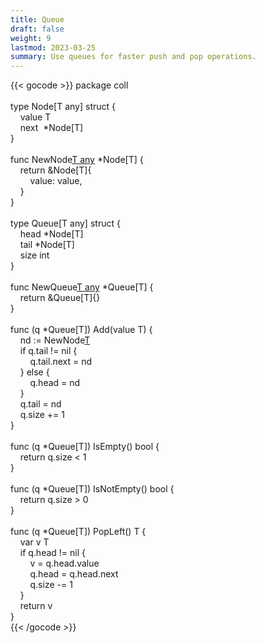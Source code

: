 ```yaml
---
title: Queue
draft: false
weight: 9
lastmod: 2023-03-25
summary: Use queues for faster push and pop operations.
---
```


{{< gocode >}}
<span class="golang-top-level-keyword">package</span>&nbsp;coll<br>
<br>
<span class="golang-control-keyword">type</span>&nbsp;Node[T&nbsp;any]&nbsp;<span class="golang-control-keyword">struct</span>&nbsp;{<br>
&nbsp;&nbsp;&nbsp;&nbsp;value&nbsp;T<br>
&nbsp;&nbsp;&nbsp;&nbsp;next&nbsp;&nbsp;*Node[T]<br>
}<br>
<br>
<span class="golang-top-level-keyword">func</span>&nbsp;NewNode[T&nbsp;any](value&nbsp;T)&nbsp;*Node[T]&nbsp;{<br>
&nbsp;&nbsp;&nbsp;&nbsp;<span class="golang-control-keyword">return</span>&nbsp;&Node[T]{<br>
&nbsp;&nbsp;&nbsp;&nbsp;&nbsp;&nbsp;&nbsp;&nbsp;value:&nbsp;value,<br>
&nbsp;&nbsp;&nbsp;&nbsp;}<br>
}<br>
<br>
<span class="golang-control-keyword">type</span>&nbsp;Queue[T&nbsp;any]&nbsp;<span class="golang-control-keyword">struct</span>&nbsp;{<br>
&nbsp;&nbsp;&nbsp;&nbsp;head&nbsp;*Node[T]<br>
&nbsp;&nbsp;&nbsp;&nbsp;tail&nbsp;*Node[T]<br>
&nbsp;&nbsp;&nbsp;&nbsp;size&nbsp;<span class="golang-variable-type">int</span><br>
}<br>
<br>
<span class="golang-top-level-keyword">func</span>&nbsp;NewQueue[T&nbsp;any]()&nbsp;*Queue[T]&nbsp;{<br>
&nbsp;&nbsp;&nbsp;&nbsp;<span class="golang-control-keyword">return</span>&nbsp;&Queue[T]{}<br>
}<br>
<br>
<span class="golang-top-level-keyword">func</span>&nbsp;(q&nbsp;*Queue[T])&nbsp;Add(value&nbsp;T)&nbsp;{<br>
&nbsp;&nbsp;&nbsp;&nbsp;<span class="golang-variable">nd</span>&nbsp;:=&nbsp;NewNode[T](value)<br>
&nbsp;&nbsp;&nbsp;&nbsp;<span class="golang-control-keyword">if</span>&nbsp;q.tail&nbsp;!=&nbsp;nil&nbsp;{<br>
&nbsp;&nbsp;&nbsp;&nbsp;&nbsp;&nbsp;&nbsp;&nbsp;q.tail.<span class="golang-variable">next</span>&nbsp;=&nbsp;nd<br>
&nbsp;&nbsp;&nbsp;&nbsp;}&nbsp;<span class="golang-control-keyword">else</span>&nbsp;{<br>
&nbsp;&nbsp;&nbsp;&nbsp;&nbsp;&nbsp;&nbsp;&nbsp;q.<span class="golang-variable">head</span>&nbsp;=&nbsp;nd<br>
&nbsp;&nbsp;&nbsp;&nbsp;}<br>
&nbsp;&nbsp;&nbsp;&nbsp;q.<span class="golang-variable">tail</span>&nbsp;=&nbsp;nd<br>
&nbsp;&nbsp;&nbsp;&nbsp;q.size&nbsp;+=&nbsp;1<br>
}<br>
<br>
<span class="golang-top-level-keyword">func</span>&nbsp;(q&nbsp;*Queue[T])&nbsp;IsEmpty()&nbsp;<span class="golang-variable-type">bool</span>&nbsp;{<br>
&nbsp;&nbsp;&nbsp;&nbsp;<span class="golang-control-keyword">return</span>&nbsp;q.size&nbsp;<&nbsp;1<br>
}<br>
<br>
<span class="golang-top-level-keyword">func</span>&nbsp;(q&nbsp;*Queue[T])&nbsp;IsNotEmpty()&nbsp;<span class="golang-variable-type">bool</span>&nbsp;{<br>
&nbsp;&nbsp;&nbsp;&nbsp;<span class="golang-control-keyword">return</span>&nbsp;q.size&nbsp;>&nbsp;0<br>
}<br>
<br>
<span class="golang-top-level-keyword">func</span>&nbsp;(q&nbsp;*Queue[T])&nbsp;PopLeft()&nbsp;T&nbsp;{<br>
&nbsp;&nbsp;&nbsp;&nbsp;<span class="golang-control-keyword">var</span>&nbsp;v&nbsp;T<br>
&nbsp;&nbsp;&nbsp;&nbsp;<span class="golang-control-keyword">if</span>&nbsp;q.head&nbsp;!=&nbsp;nil&nbsp;{<br>
&nbsp;&nbsp;&nbsp;&nbsp;&nbsp;&nbsp;&nbsp;&nbsp;<span class="golang-variable">v</span>&nbsp;=&nbsp;q.head.value<br>
&nbsp;&nbsp;&nbsp;&nbsp;&nbsp;&nbsp;&nbsp;&nbsp;q.<span class="golang-variable">head</span>&nbsp;=&nbsp;q.head.next<br>
&nbsp;&nbsp;&nbsp;&nbsp;&nbsp;&nbsp;&nbsp;&nbsp;q.size&nbsp;-=&nbsp;1<br>
&nbsp;&nbsp;&nbsp;&nbsp;}<br>
&nbsp;&nbsp;&nbsp;&nbsp;<span class="golang-control-keyword">return</span>&nbsp;v<br>
}<br>
{{< /gocode >}}